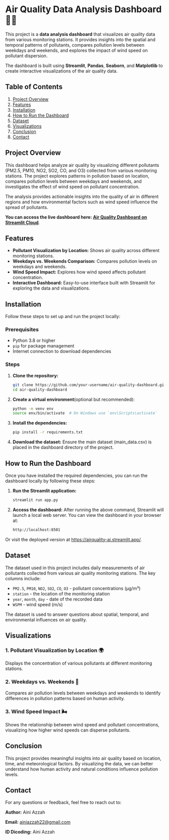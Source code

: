 # Air Quality Data Analysis Dashboard 🌿💨

This project is a **data analysis dashboard** that visualizes air quality data from various monitoring stations. It provides insights into the spatial and temporal patterns of pollutants, compares pollution levels between weekdays and weekends, and explores the impact of wind speed on pollutant dispersion.

The dashboard is built using **Streamlit**, **Pandas**, **Seaborn**, and **Matplotlib** to create interactive visualizations of the air quality data.

## Table of Contents
1. [Project Overview](#project-overview)
2. [Features](#features)
3. [Installation](#installation)
4. [How to Run the Dashboard](#how-to-run-the-dashboard)
5. [Dataset](#dataset)
6. [Visualizations](#visualizations)
7. [Conclusion](#conclusion)
8. [Contact](#contact)

## Project Overview
This dashboard helps analyze air quality by visualizing different pollutants (PM2.5, PM10, NO2, SO2, CO, and O3) collected from various monitoring stations. The project explores patterns in pollution based on location, compares pollution levels between weekdays and weekends, and investigates the effect of wind speed on pollutant concentration.

The analysis provides actionable insights into the quality of air in different regions and how environmental factors such as wind speed influence the spread of pollutants.

**You can access the live dashboard here: [Air Quality Dashboard on Streamlit Cloud](https://airquality-ai.streamlit.app/)**.

## Features
- **Pollutant Visualization by Location:** Shows air quality across different monitoring stations.
- **Weekdays vs. Weekends Comparison:** Compares pollution levels on weekdays and weekends.
- **Wind Speed Impact:** Explores how wind speed affects pollutant concentration.
- **Interactive Dashboard:** Easy-to-use interface built with Streamlit for exploring the data and visualizations.

## Installation
Follow these steps to set up and run the project locally:

### Prerequisites
- Python 3.8 or higher
- `pip` for package management
- Internet connection to download dependencies

### Steps

1. **Clone the repository:**
   ```bash
   git clone https://github.com/your-username/air-quality-dashboard.git
   cd air-quality-dashboard
2. **Create a virtual environment**(optional but recommended):
    ```bash
    python -m venv env
    source env/bin/activate  # On Windows use `env\Scripts\activate`
3. **Install the dependencies:**
    ```bash
    pip install -r requirements.txt
4. **Download the dataset:**
    Ensure the main dataset (main_data.csv) is placed in the dashboard directory of the project.

## How to Run the Dashboard
Once you have installed the required dependencies, you can run the dashboard locally by following these steps:

1. **Run the Streamlit application:**
    ```bash
    streamlit run app.py
2. **Access the dashboard:**
    After running the above command, Streamlit will launch a local web server. You can view the dashboard in your browser at:
    ```bash
    http://localhost:8501

Or visit the deployed version at https://airquality-ai.streamlit.app/.

## Dataset
The dataset used in this project includes daily measurements of air pollutants collected from various air quality monitoring stations. The key columns include:

- `PM2.5`, `PM10`, `NO2`, `SO2`, `CO`, `O3` - pollutant concentrations (μg/m³)
- `station` - the location of the monitoring station
- `year`, `month`, `day` - date of the recorded data
- `WSPM` - wind speed (m/s)

The dataset is used to answer questions about spatial, temporal, and environmental influences on air quality.

## Visualizations

### 1. Pollutant Visualization by Location 🌍

Displays the concentration of various pollutants at different monitoring stations.

### 2. Weekdays vs. Weekends 📅

Compares air pollution levels between weekdays and weekends to identify differences in pollution patterns based on human activity.

### 3. Wind Speed Impact 🌬️

Shows the relationship between wind speed and pollutant concentrations, visualizing how higher wind speeds can disperse pollutants.

## Conclusion

This project provides meaningful insights into air quality based on location, time, and meteorological factors. By visualizing the data, we can better understand how human activity and natural conditions influence pollution levels.

## Contact

For any questions or feedback, feel free to reach out to:

**Author:** Aini Azzah

**Email:** ainiazzah22@gmail.com

**ID Dicoding:** Aini Azzah
